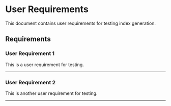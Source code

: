 # User Requirements

This document contains user requirements for testing index generation.

## Requirements

### User Requirement 1

This is a user requirement for testing.

---

### User Requirement 2

This is another user requirement for testing.

---